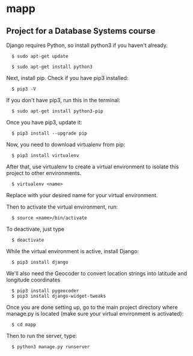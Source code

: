 # mapp
## Project for a Database Systems course
Django requires Python, so install python3 if you haven't already.
```
  $ sudo apt-get update

  $ sudo apt-get install python3
```
Next, install pip. Check if you have pip3 installed:
```
  $ pip3 -V
```
If you don't have pip3, run this in the terminal:
```
  $ sudo apt-get install python3-pip
```
Once you have pip3, update it:
```
  $ pip3 install --upgrade pip
 ```
Now, you need to download virtualenv from pip:
```
  $ pip3 install virtualenv
 ```
After that, use virtualenv to create a virtual environment to isolate this project to other environments.
```
  $ virtualenv <name>
```  
Replace <name> with your desired name for your virtual environment.

Then to activate the virtual environment, run:
```
  $ source <name>/bin/activate
```  
To deactivate, just type
```
  $ deactivate
```  
While the virtual environment is active, install Django:
```
  $ pip3 install django
```
We'll also need the Geocoder to convert location strings into latitude and longitude coordinates
```
  $ pip3 install pygeocoder
  $ pip3 install django-widget-tweaks
```
Once you are done setting up, go to the main project directory where manage.py is located (make sure your virtual environment is activated):
```
  $ cd mapp
```  
Then to run the server, type:
```
  $ python3 manage.py runserver
```  
